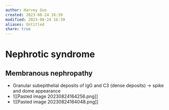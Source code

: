 ```yaml
---
author: Harvey Guo
created: 2023-08-24 16:39
modified: 2023-08-24 16:39
aliases: Untitled
share: true
---
```

# Nephrotic syndrome
## Membranous nephropathy
- Granular subepithelial deposits  of IgG and C3 (dense deposits) → spike and dome appearance
- ![[Pasted image 20230824164256.png]]
- ![[Pasted image 20230824164048.png]]
